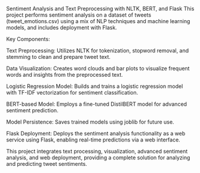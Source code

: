Sentiment Analysis and Text Preprocessing with NLTK, BERT, and Flask
This project performs sentiment analysis on a dataset of tweets (tweet_emotions.csv) using a mix of NLP techniques and machine learning models, and includes deployment with Flask.

Key Components:

Text Preprocessing: Utilizes NLTK for tokenization, stopword removal, and stemming to clean and prepare tweet text.

Data Visualization: Creates word clouds and bar plots to visualize frequent words and insights from the preprocessed text.

Logistic Regression Model: Builds and trains a logistic regression model with TF-IDF vectorization for sentiment classification.

BERT-based Model: Employs a fine-tuned DistilBERT model for advanced sentiment prediction.

Model Persistence: Saves trained models using joblib for future use.

Flask Deployment: Deploys the sentiment analysis functionality as a web service using Flask, enabling real-time predictions via a web interface.

This project integrates text processing, visualization, advanced sentiment analysis, and web deployment, providing a complete solution for analyzing and predicting tweet sentiments.






